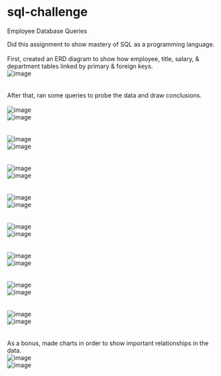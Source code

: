 # sql-challenge
Employee Database Queries

Did this assignment to show mastery of SQL as a programming language.<br />
<br />
First, created an ERD diagram to show how employee, title, salary, & department tables linked by primary & foreign keys.<br />
![image](https://github.com/KotR9001/sql-challenge/assets/57807780/95f8b7a2-bc1f-4af0-bbcf-8f734e7e4a57)
<br />
<br />
<br />
After that, ran some queries to probe the data and draw conclusions.<br />
<br />
![image](https://github.com/KotR9001/sql-challenge/assets/57807780/8f63f6d6-3f6b-4fc6-8f79-7a083dbd582b)<br />
![image](https://github.com/KotR9001/sql-challenge/assets/57807780/8ecb732b-a03e-4f9e-a8c7-b82c538b6dee)<br />
<br />
<br />
![image](https://github.com/KotR9001/sql-challenge/assets/57807780/8101f9e2-3465-49b6-8e55-25faf21526fc)<br />
![image](https://github.com/KotR9001/sql-challenge/assets/57807780/bb086dfd-995d-4764-a0ca-564795042bf9)<br />
<br />
<br />
![image](https://github.com/KotR9001/sql-challenge/assets/57807780/39c3c74d-9ccd-4150-a678-e2295b50fa2e)<br />
![image](https://github.com/KotR9001/sql-challenge/assets/57807780/4a3b9fc6-e609-4067-b388-12a92cc99413)<br />
<br />
<br />
![image](https://github.com/KotR9001/sql-challenge/assets/57807780/04fb96a2-632a-4f04-8faf-8baae4b2468b)<br />
![image](https://github.com/KotR9001/sql-challenge/assets/57807780/8732c064-0300-4506-9c32-87ab7a9fc277)<br />
<br />
<br />
![image](https://github.com/KotR9001/sql-challenge/assets/57807780/8c469806-5d9d-42f7-86f6-bfa44760d3eb)<br />
![image](https://github.com/KotR9001/sql-challenge/assets/57807780/6a4ac6d1-5a4d-4298-821e-d4260b0c659d)<br />
<br />
<br />
![image](https://github.com/KotR9001/sql-challenge/assets/57807780/9874f839-a7f4-4e7d-a0d7-d5f382e8fb56)<br />
![image](https://github.com/KotR9001/sql-challenge/assets/57807780/8526a621-ab2f-4edf-ae7c-67a95575ef5a)<br />
<br />
<br />
![image](https://github.com/KotR9001/sql-challenge/assets/57807780/81160c94-d298-4b4f-bc0d-c80a94be1623)<br />
![image](https://github.com/KotR9001/sql-challenge/assets/57807780/f2913dba-d6c5-4803-9d30-dab85385c041)<br />
<br />
<br />
![image](https://github.com/KotR9001/sql-challenge/assets/57807780/7ad5aecc-7f1c-4fff-a2cc-5c49098ee1cd)<br />
![image](https://github.com/KotR9001/sql-challenge/assets/57807780/a71bee82-7be4-4fea-9b47-e20a5cf72840)<br />
<br />
<br />
As a bonus, made charts in order to show important relationships in the data.<br />
![image](https://github.com/KotR9001/sql-challenge/assets/57807780/03e941e4-c647-4fdd-8dac-e1440a40c13f)<br />
![image](https://github.com/KotR9001/sql-challenge/assets/57807780/e877fefa-0dee-4060-9c99-8dcb1d29fdac)<br />
